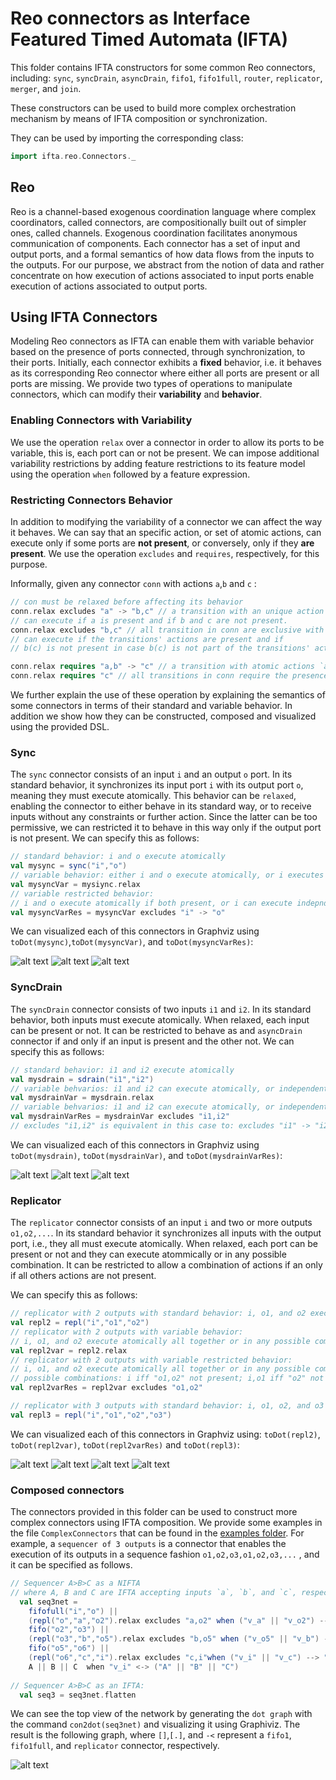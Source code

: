 # Reo connectors as Interface Featured Timed Automata (IFTA)

This folder contains IFTA constructors for some common Reo connectors, including: `sync`, `syncDrain`, `asyncDrain`, `fifo1`, `fifo1full`, `router`, `replicator`, `merger`, and `join`.
 
These constructors can be used to build more complex orchestration mechanism by means of IFTA composition or synchronization.

They can be used by importing the corresponding class:
```scala
import ifta.reo.Connectors._
```
<!--## Semantics of Reo Connectors-->

## Reo

Reo is a channel-based exogenous coordination language where complex coordinators, called connectors, are compositionally built out of simpler ones, called channels. Exogenous coordination facilitates anonymous communication of components. Each connector has a set of input and output ports, and a formal semantics of how data flows from the inputs to the outputs. For our purpose, we abstract from the notion of data and rather concentrate on how execution of actions associated to input ports enable execution of actions associated to output ports.

## Using IFTA Connectors

Modeling Reo connectors as IFTA can enable them with variable behavior based on the presence of ports connected, through synchronization, to their ports. 
Initially, each connector exhibits a **fixed** behavior, i.e. it behaves as its corresponding Reo connector where either all ports are present or all ports are missing. 
We provide two types of operations to manipulate connectors, which can modify their **variability** and **behavior**. 

### Enabling Connectors with Variability
We use the operation `relax` over a connector in order to allow its ports to be variable, this is, each port can or not be present.
We can impose additional variability restrictions by adding feature restrictions to its feature model using the operation `when` followed by a feature expression. 

### Restricting Connectors Behavior
In addition to modifying the variability of a connector we can affect the way it behaves. 
We can say that an specific action, or set of atomic actions, can execute only if some ports are **not present**, or conversely, only if they **are present**.
We use the operation `excludes` and `requires`, respectively, for this purpose.   

Informally, given any connector `conn` with actions `a`,`b` and `c` :
```scala
// con must be relaxed before affecting its behavior
conn.relax excludes "a" -> "b,c" // a transition with an unique action `a` is exclusive with respect to `b` and `c`,i.e.:
// can execute if a is present and if b and c are not present.
conn.relax excludes "b,c" // all transition in conn are exclusive with respect to `b` and `c`, i.e.:
// can execute if the transitions' actions are present and if 
// b(c) is not present in case b(c) is not part of the transitions' actions.

conn.relax requires "a,b" -> "c" // a transition with atomic actions `a` and `b` requires the presence of `c` to be enabled.
conn.relax requires "c" // all transitions in conn require the presence of `c`.
```

We further explain the use of these operation by explaining the semantics of some connectors in terms of their standard and variable behavior. 
In addition we show how they can be constructed, composed and visualized using the provided DSL. 

### Sync
The `sync` connector consists of an input `i` and an output `o` port. In its standard behavior, it synchronizes its input port `i` with its output port `o`, meaning they must execute atomically. 
This behavior can be `relaxed`, enabling the connector to either behave in its standard way, or to receive inputs without any constraints or further action.
Since the latter can be too permissive, we can restricted it to behave in this way only if the output port is not present.
We can specify this as follows:

```scala
// standard behavior: i and o execute atomically
val mysync = sync("i","o")
// variable behavior: either i and o execute atomically, or i executes independently
val mysyncVar = mysiync.relax
// variable restricted behavior: 
// i and o execute atomically if both present, or i can execute indepndently if o is not present
val mysyncVarRes = mysyncVar excludes "i" -> "o"
```

We can visualized each of this connectors in Graphviz using `toDot(mysync)`,`toDot(mysyncVar)`, and `toDot(mysyncVarRes)`:

![alt text](https://cdn.rawgit.com/joseproenca/ifta/master/src/main/scala/ifta/reo/images/reo-sync.svg "IFTA view of a Sync with standard behavior")
![alt text](https://cdn.rawgit.com/joseproenca/ifta/master/src/main/scala/ifta/reo/images/reo-sync-relax.svg "IFTA view of a Sync with variable behavior")
![alt text](https://cdn.rawgit.com/joseproenca/ifta/master/src/main/scala/ifta/reo/images/reo-sync-relax-excludes.svg "IFTA view of a Sync with variable restricted behavior")

### SyncDrain
The `syncDrain` connector consists of two inputs `i1` and `i2`. In its standard behavior, both inputs must execute atomically. 
When relaxed, each input can be present or not. It can be restricted to behave as and `asyncDrain` connector if and only if an input is present and the other not.
We can specify this as follows:

```scala
// standard behavior: i1 and i2 execute atomically
val mysdrain = sdrain("i1","i2")
// variable behvarios: i1 and i2 can execute atomically, or independently.
val mysdrainVar = mysdrain.relax
// variable behvarios: i1 and i2 can execute atomically, or independently if the other one is missing.
val mysdrainVarRes = mysdrainVar excludes "i1,i2"
// excludes "i1,i2" is equivalent in this case to: excludes "i1" -> "i2"  excludes "i2" -> "i1"
```

We can visualized each of this connectors in Graphviz using `toDot(mysdrain)`, `toDot(mysdrainVar)`, and `toDot(mysdrainVarRes)`:

![alt text](https://cdn.rawgit.com/joseproenca/ifta/master/src/main/scala/ifta/reo/images/reo-sdrain.svg "IFTA view of a Syncdrain with standard behavior")
![alt text](https://cdn.rawgit.com/joseproenca/ifta/master/src/main/scala/ifta/reo/images/reo-sdrain-relax.svg "IFTA view of a Syncdrain with variable behavior")
![alt text](https://cdn.rawgit.com/joseproenca/ifta/master/src/main/scala/ifta/reo/images/reo-sdrain-relax-excludes.svg "IFTA view of a Syncdrain with variable restricted behavior")

<!--### AsyncDrain-->

<!--The `asyncDrain` connector consists of two inputs `i1` and `i2`. Receives inputs in either of its ports without further action. -->

<!--It can be specified as follows-->
<!--```scala-->
<!--val myasdrain = asdrain("i1","i2")-->
<!--```-->
<!--and visualized in Graphviz using `toDot(myasdrain)`:-->

<!--![alt text](https://cdn.rawgit.com/joseproenca/ifta/master/src/main/scala/ifta/reo/images/asdrain.svg "AsyncDrain connector as IFTA")-->


### Replicator 

The `replicator` connector consists of an input `i` and two or more outputs `o1,o2,...`. 
In its standard behavior it synchronizes all inputs with the output port, i.e., they all must execute atomically.
When relaxed, each port can be present or not and they can execute atommically or in any possible combination. 
It can be restricted to allow a combination of actions if an only if all others actions are not present.
 <!--e.g.: if any of its outputs is missing, only the outputs that are present are synchonized with the input, and if the input is missing, it behaves as a `syndrain` synchronizing the execution of all the inputs that are present. -->
We can specify this as follows:

```scala
// replicator with 2 outputs with standard behavior: i, o1, and o2 execute atomically
val repl2 = repl("i","o1","o2")
// replicator with 2 outputs with variable behavior:
// i, o1, and o2 execute atomically all together or in any possible combination
val repl2var = repl2.relax
// replicator with 2 outputs with variable restricted behavior:
// i, o1, and o2 execute atomically all together or in any possible combination if and only if the other actions are not present
// possible combinations: i iff "o1,o2" not present; i,o1 iff "o2" not present; i,o2 iff "o1" not present
val repl2varRes = repl2var excludes "o1,o2"

// replicator with 3 outputs with standard behavior: i, o1, o2, and o3 execute atomically
val repl3 = repl("i","o1","o2","o3")

```

We can visualized each of this connectors in Graphviz using: `toDot(repl2)`, `toDot(repl2var)`, `toDot(repl2varRes)` and `toDot(repl3)`:

![alt text](https://cdn.rawgit.com/joseproenca/ifta/master/src/main/scala/ifta/reo/images/reo-repl2.svg "IFTA view of a Replicator with 2 outpus and standard behavior")
![alt text](https://cdn.rawgit.com/joseproenca/ifta/master/src/main/scala/ifta/reo/images/reo-repl2-relax.svg "IFTA view of a Replicator with 2 outpus and variable behavior")
![alt text](https://cdn.rawgit.com/joseproenca/ifta/master/src/main/scala/ifta/reo/images/reo-repl2-relax-excludes.svg "IFTA view of a Replicator with 2 outpus and variable restricted behavior")
![alt text](https://cdn.rawgit.com/joseproenca/ifta/master/src/main/scala/ifta/reo/images/reo-repl3.svg "IFTA view of a Replicator with 3 outputs and standard behavior")
<!--### Merger-->

<!--The `merger` connector consists of two or more inputs `i1,i2,...` and an output `o`. In its standard behavior it synchronizes each input with the output port. If any of its inputs is missing, it synchronizes only each input present with the output. In addition, if the output is missing, it behaves as an `asyndrain` connector, enabling the execution of either of its inputs without further action. -->

<!--It can be specified as follows-->
<!--```scala-->
<!--// merger with 2 inputs-->
<!--val merger2 = merger("i1","i2","o")-->
<!--```-->
<!--and visualized in Graphviz using `toDot(merger2)`:-->

<!--![alt text](https://cdn.rawgit.com/joseproenca/ifta/master/src/main/scala/ifta/reo/images/merger.svg "Merger connector with 2 inputs modeled as IFTA")-->

### Composed connectors

The connectors provided in this folder can be used to construct more complex connectors using IFTA composition. 
We provide some examples in the file `ComplexConnectors` that can be found in the [examples folder](src/main/scala/ifta/examples). 
For example, a `sequencer of 3 outputs` is a connector that enables the execution of its outputs in a sequence fashion `o1,o2,o3,o1,o2,o3,...` , and it can be specified as follows. 

```scala
// Sequencer A>B>C as a NIFTA 
// where A, B and C are IFTA accepting inputs `a`, `b`, and `c`, respectively, defined in ComplexConnectors.scala
  val seq3net = 
    fifofull("i","o") ||
    (repl("o","a","o2").relax excludes "a,o2" when ("v_a" || "v_o2") --> "v_o") ||
    fifo("o2","o3") ||
    (repl("o3","b","o5").relax excludes "b,o5" when ("v_o5" || "v_b") --> "v_o3") ||
    fifo("o5","o6") ||
    (repl("o6","c","i").relax excludes "c,i"when ("v_i" || "v_c") --> "v_o6") ||
    A || B || C  when "v_i" <-> ("A" || "B" || "C") 
                
// Sequencer A>B>C as an IFTA:
  val seq3 = seq3net.flatten
```

We can see the top view of the network by generating the `dot graph` with the command `con2dot(seq3net)` and visualizing it using Graphiviz. The result is the following graph, where `[]`,`[.]`, and `-<` represent a `fifo1`, `fifo1full`, and `replicator` connector, respectively.

![alt text](https://cdn.rawgit.com/joseproenca/ifta/master/src/main/scala/ifta/reo/images/reo-seq3net.svg "Top view of a sequencer of 3 outputs modeled as NIFTA")
